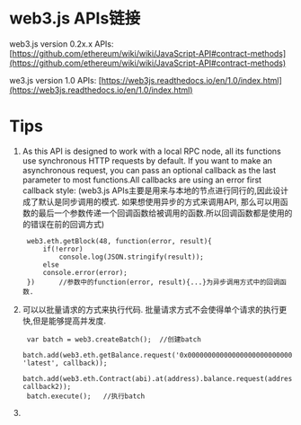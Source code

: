 # web3.js APIs链接 #
web3.js version 0.2x.x APIs: [https://github.com/ethereum/wiki/wiki/JavaScript-API#contract-methods](https://github.com/ethereum/wiki/wiki/JavaScript-API#contract-methods)

we3.js version 1.0 APIs: [https://web3js.readthedocs.io/en/1.0/index.html](https://web3js.readthedocs.io/en/1.0/index.html)

# Tips #
1. As this API is designed to work with a local RPC node, all its functions use synchronous HTTP requests by default. If you want to make an asynchronous request, you can pass an optional callback as the last parameter to most functions.All callbacks are using an error first callback style: (web3.js APIs主要是用来与本地的节点进行同行的,因此设计成了默认是同步调用的模式. 如果想使用异步的方式来调用API, 那么可以用函数的最后一个参数传递一个回调函数给被调用的函数.所以回调函数都是使用的的错误在前的回调方式)

    	web3.eth.getBlock(48, function(error, result){
    		if(!error)
    			console.log(JSON.stringify(result));
    		else
    		console.error(error);
    	})      //参数中的function(error, result){...}为异步调用方式中的回调函数.

2. 可以以批量请求的方式来执行代码. 批量请求方式不会使得单个请求的执行更快,但是能够提高并发度.
   	
    	var batch = web3.createBatch();  //创建batch
    	batch.add(web3.eth.getBalance.request('0x0000000000000000000000000000000000000000', 'latest', callback));  
   		batch.add(web3.eth.Contract(abi).at(address).balance.request(address, callback2));
    	batch.execute();   //执行batch
3. 
